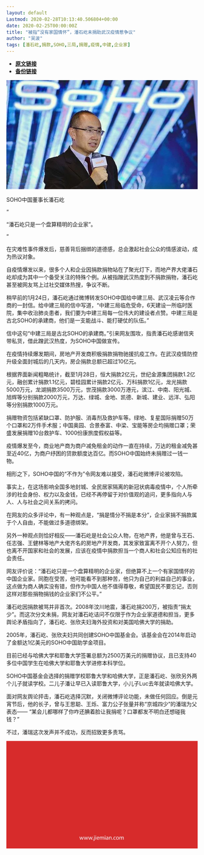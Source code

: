 ```yaml
---
layout: default
Lastmod: 2020-02-28T10:13:40.506804+00:00
date: 2020-02-25T00:00:00Z
title: "被指“没有家国情怀”，潘石屹未捐助武汉疫情惹争议"
author: "吴波"
tags: [潘石屹,捐款,SOHO,三局,捐赠,疫情,中建,企业家]
---
```


* [**原文链接**](https://mp.weixin.qq.com/s/4wn5NZQ2_ZlMAn8nAE6R_g)
* [**备份链接**](http://archive.today/w57en)


![](/images/post/4e9ffeb1dc4d3ce104a0ea56d293838c.jpg)

SOHO中国董事长潘石屹

“

  

“潘石屹只是一个盘算精明的企业家”。

  

”

在灾难性事件爆发后，慈善背后捆绑的道德感，总会激起社会公众的情感波动，成为热议对象。  

自疫情爆发以来，很多个人和企业因捐款捐物站在了聚光灯下，而地产界大佬潘石屹却成为其中一个备受关注的特殊个例。从被指蹭武汉热度到不捐款捐物，潘石屹甚至被网友骂上过社交媒体热搜，争议不断。

稍早前的1月24日，潘石屹通过微博转发SOHO中国给中建三局、武汉凌云等合作商的一封信。给中建三局的信中写道，“中建三局临危受命，6天建设一所临时医院，集中收治肺炎患者，我们要为中建三局每一位伟大的建设者点赞。中建三局是古北SOHO的承建商，他们是一支能战斗、能打硬仗的队伍。”

信中这句“中建三局是古北SOHO的承建商。”引来网友围攻，指责潘石屹感谢信夹带私货，借此蹭武汉热度，为SOHO中国做宣传。

在疫情持续爆发期间，房地产开发商积极捐款捐物驰援抗疫工作。在武汉疫情防控升级全面封城后的几天内，房企捐款总额已超过10亿元。

根据界面新闻粗略统计，截至1月28日，恒大捐款2亿元，世纪金源集团捐款1.2亿元，融创累计捐款1.1亿元，碧桂园累计捐款2亿元、万科捐款1亿元，龙光捐款5000万元，龙湖捐款3500万元，世茂捐款3000万港元，滨江、中南、阳光城、旭辉等分别捐款2000万元，万达、绿城、金地、凯德、新城、建业、远洋、弘阳等分别捐款1000万元。

捐赠物资包括紧缺口罩、防护服、消毒剂及救护车等。绿地、复星国际捐赠50万个口罩和2万件手术服；中国奥园、合景泰富、中梁、宝能等房企均捐赠口罩；荣盛发展捐赠10台救护车、1000份康旅度假权益等。

疫情爆发至今，商业地产商为商户减免租金的动作一直在持续，万达的租金减免甚至近40亿，为商户纾困的贷款额度达百亿。而SOHO中国始终未捐赠过一钱一物。

相形之下，SOHO中国的“不作为”令网友难以接受，潘石屹微博评论被攻陷。

事实上，在这场影响全国多地封城、全民居家隔离的新冠状病毒疫情中，个人所牵涉的社会身份、权力以及金钱，已经不再停留于对价值观的追问，更多指向人与人、人与社会之间关系的拷问。

在网友的众多评论中，有一种观点是，“捐是情分不捐是本分”，企业家捐不捐款属于个人自由，不能做过多道德绑架。

另外一种观点则恰好相反——潘石屹是社会公众人物，在地产界，他是曾与王石、任志强、王健林等地产大佬齐名的房地产开发商，其发家致富离不开个人努力，但也离不开国家和社会的发展，应该在疫情中捐款担当一个商人和社会公知应有的社会责任。

网友评价说：“潘石屹只是一个盘算精明的企业家，但绝算不上一个有家国情怀的中国企业家。同胞在受苦，他可能看不到那种苦，他只为自己的利益自己的事业，这点做为商人确实没有错，但作为中国人他不值得尊敬，希望国民不要忘记，否则这样对那些捐物捐钱的企业家们不公平。”

潘石屹因捐款被骂并非首次。2008年汶川地震，潘石屹捐200万，被指责“捐太少”。而这次分文未捐，网友对潘石屹诘问不仅限于作为企业家道德和担当，更多舆论矛盾指向了，潘石屹、张欣夫妇海外投资和对美国哈佛大学的捐助。

2005年，潘石屹、张欣夫妇共同创建SOHO中国基金会。该基金会在2014年启动了金额达1亿美元的SOHO中国助学金项目。

目前已经与哈佛大学和耶鲁大学签署总额为2500万美元的捐赠协议，且已支持40多位中国学生在哈佛大学和耶鲁大学进修本科学位。

SOHO中国基金会选择的捐赠学校耶鲁大学和哈佛大学，正是潘石屹、张欣另外两个儿子就读学校。二儿子潘让早已入读耶鲁大学，小儿子Luc去年就读哈佛大学。

面对网友舆论抨击，潘石屹选择沉默，关闭微博评论功能，未做任何回应。倒是元宵节后，他的长子，曾与王思聪、王烁、富力公子张量并称“京城四少”的潘瑞为父表态—— “某会儿都哪样了你咋还腆着脸让我捐呢？口罩都发不明白还想碰我钱？”

不过，潘瑞这次发声并不成功，反而招致更多责骂。

![](/images/post/3ef9527fd7edfb43b0c70486c7a956af.jpg)

